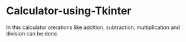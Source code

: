 # Calculator-using-Tkinter
In this calculator oterations like addition, subtraction, multiplication and division can be done. 
